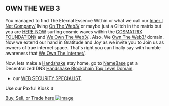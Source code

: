 ## OWN THE WEB 3

You managed to find The Eternal Essence Within or what we call our [Inner I Net Company/](https://innerinetcompany.carrd.co/) living [On The Web3/](http://innerinetcompany.ontheweb3/) or maybe just a Glitch in the matrix but you are [HERE NOW](http://b.herenow/) surfing cosmic waves within the [COSMATRIX FOUNDATION/](http://binnerspace.cosmatrixfoundation/) and [We Own The Web3/](http://innerinetcompany.weowntheweb3/).. Also, We [Own The Web3/](http://official.owntheweb3/) domain.   Now we extend our hand in Gratitude and Joy as we invite you to Join us as owners of true internet space. That's right you can finally say with humble awareness that [We Own The Internet/](http://innerinetcompany.weowntheinternet/).

Now, lets make a [Handshake](https://handshake.org/) stay home, go to [NameBase](https://namebase.io/) get a Decentralized DNS [Handshake Blockchain Top Level Domain](https://handshake.org/).

- our [WEB SECURITY SPECIALIST](http://admin.websecurityspecialist/). 

Use our Paxful Kiosk ⬇

[Buy, Sell, or Trade here ![image](https://user-images.githubusercontent.com/37987346/97064635-5a94f300-1575-11eb-93ae-fc71560b1571.png)](https://paxful.com/roots/buy-bitcoin/index?kiosk=WDZdGMqXk7M)

